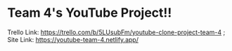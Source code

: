 # Team 4's YouTube Project!!

Trello Link: https://trello.com/b/5LUsubFm/youtube-clone-project-team-4 ; 
Site Link: https://youtube-team-4.netlify.app/ 
